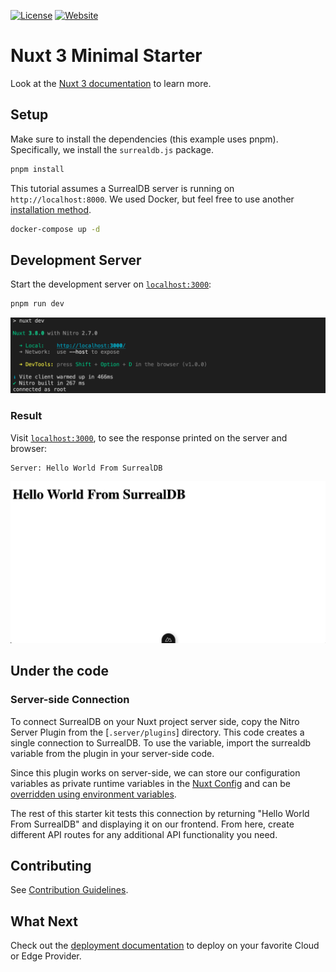 <p>
  <a href="./LICENSE"><img src="https://img.shields.io/badge/License-MIT-28CF8D.svg" alt="License"></a>
  <a href="https://nuxt.com"><img src="https://img.shields.io/badge/Nuxt%20Docs-18181B?logo=nuxt.js" alt="Website"></a>
</p>

# Nuxt 3 Minimal Starter

Look at the [Nuxt 3 documentation](https://nuxt.com/docs/getting-started/introduction) to learn more.

## Setup

Make sure to install the dependencies (this example uses pnpm). Specifically, we install the `surrealdb.js` package.

```bash
pnpm install
```

This tutorial assumes a SurrealDB server is running on `http://localhost:8000`. We used Docker, but feel free to use another [installation method](https://surrealdb.com/docs/installation).

```bash
docker-compose up -d
```

## Development Server

Start the development server on [`localhost:3000`](http://localhost:3000):

```bash
pnpm run dev
```

![Run Dev](./assets/run-dev.png)

### Result

Visit [`localhost:3000`](http://localhost:3000), to see the response printed on the server and browser:

```text
Server: Hello World From SurrealDB
```
<!-- ![Run Dev](./assets/run-dev-response.png) -->
![Run Dev](./assets/browser-ui.png)

## Under the code

### Server-side Connection

To connect SurrealDB on your Nuxt project server side, copy the Nitro Server Plugin from the [`.server/plugins`] directory. This code creates a single connection to SurrealDB. To use the variable, import the surrealdb variable from the plugin in your server-side code.

Since this plugin works on server-side, we can store our configuration variables as private runtime variables in the [Nuxt Config](nuxt.config.ts) and can be [overridden using environment variables](https://nuxt.com/docs/guide/going-further/runtime-config#environment-variables).

The rest of this starter kit tests this connection by returning "Hello World From SurrealDB" and displaying it on our frontend. From here, create different API routes for any additional API functionality you need.

## Contributing

See [Contribution Guidelines](./CONTRIBUTING.md).

## What Next

Check out the [deployment documentation](https://nuxt.com/docs/getting-started/deployment) to deploy on your favorite Cloud or Edge Provider.
